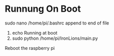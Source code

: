 # Runnung On Boot

sudo nano /home/pi/.bashrc
append to end of file

1. echo Running at boot
2. sudo python /home/pi/IronLions/main.py

Reboot the raspberry pi